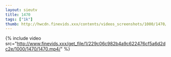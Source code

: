```yaml
--- 
layout: sieutv
title: 1470
tags: ["1k"]
thumb: http://hwcdn.finevids.xxx/contents/videos_screenshots/1000/1470/preview.mp4.jpg
---
```

{% include video src="http://www.finevids.xxx/get_file/1/229c06c982b4a9c622476cf5a6d2dc2e/1000/1470/1470.mp4/" %} 
